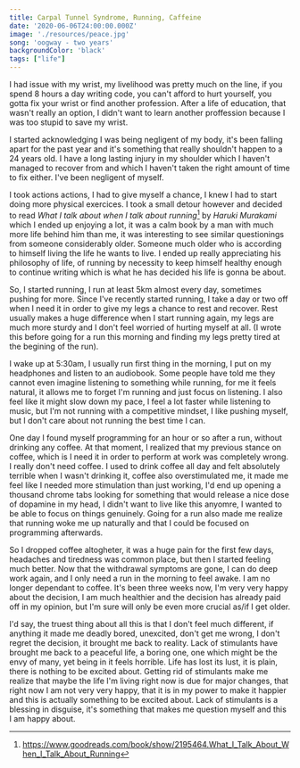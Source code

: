 ```yaml
---
title: Carpal Tunnel Syndrome, Running, Caffeine
date: '2020-06-06T24:00:00.000Z'
image: './resources/peace.jpg'
song: 'oogway - two years'
backgroundColor: 'black'
tags: ["life"]
---
```

I had issue with my wrist, my livelihood was pretty much on the line, if you spend 8 hours a day writing code, you
can't afford to hurt yourself, you gotta fix your wrist or find another profession. After a life of education, that wasn't
really an option, I didn't want to learn another proffession because I was too stupid to save my wrist.

I started acknowledging I was being negligent of my body, it's been falling apart for the past year and it's something
that really shouldn't happen to a 24 years old. I have a long lasting injury in my shoulder which I haven't managed to recover from and which
I haven't taken the right amount of time to fix either. I've been negligent of myself.

I took actions actions, I had to give myself a chance, I knew I had to start doing more physical exercices. I took a small detour however
and decided to read *What I talk about when I talk about running*[^1] by *Haruki Murakami* which I ended up enjoying
a lot, it was a calm book by a man with much more life behind him than me, it was interesting to see similar questionings from someone considerably
older. Someone much older who is according to himself living the life he wants to live. I ended up really appreciating his philosophy of life, of running by necessity to keep himself healthy enough to continue
writing which is what he has decided his life is gonna be about.

So, I started running, I run at least 5km almost every day, sometimes pushing for more. Since I've recently started running, I take a day or two off when
I need it in order to give my legs a chance to rest and recover. Rest usually makes a huge difference when I start running again, my legs are much more sturdy
and I don't feel worried of hurting myself at all. (I wrote this before going for a run this morning and finding my legs pretty tired at the begining of the run).

I wake up at 5:30am, I usually run first thing in the morning, I put on my headphones and listen to an audiobook. Some people have told me they cannot even
imagine listening to something while running, for me it feels natural, it allows me to forget I'm running and just focus on listening. I also feel
like it might slow down my pace, I feel a lot faster while listening to music, but I'm not running with a competitive mindset, I like pushing myself, but I don't care about not running the best time I can.

One day I found myself programming for an hour or so after a run, without drinking any coffee.
At that moment, I realized that my previous stance on coffee, which is I need it in order to perform at work was completely wrong. I really don't need coffee. I used to drink
coffee all day and felt absolutely terrible when I wasn't drinking it, coffee also overstimulated me, it made me feel like I needed more stimulation than just working, I'd end up
opening a thousand chrome tabs looking for something that would release a nice dose of dopamine in my head, I didn't want to live like this anyomre, I wanted to be able to focus on
things genuinely. Going for a run also made me realize that running woke me up naturally and that I could be focused on programming afterwards.

So I dropped coffee altogheter, it was a huge pain for the first few days, headaches and tiredness was common place, but then I started feeling much better. Now that the withdrawal symptoms are gone,
I can do deep work again, and I only need a run in the morning to feel awake. I am no longer dependant to coffee. It's been three weeks now, I'm very very happy about the decision,
I am much healthier and the decision has already paid off in my opinion, but I'm sure will only be even more crucial as/if I get older.

I'd say, the truest thing about all this is that I don't feel much different, if anything it made me deadly bored, unexcited, don't get me wrong, I don't regret the decision, it brought me back to reality. 
Lack of stimulants have brought me back to a peaceful life, a boring one, one which might be the envy of many, yet being in it feels horrible. Life has lost its lust, it is plain, there is nothing to be excited about.
Getting rid of stimulants make me realize that maybe the life I'm living right now is due for major changes, that right now I am not very very happy, that it is in my power to make it happier and this is actually
something to be excited about. Lack of stimulants is a blessing in disguise, it's something that makes me question myself and this I am happy about.

[^1]: https://www.goodreads.com/book/show/2195464.What_I_Talk_About_When_I_Talk_About_Running

